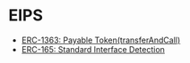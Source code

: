 # EIPS

- [ERC-1363: Payable Token(transferAndCall)]([(https://github.com/fullstack-development/blockchain-wiki-eng/blob/main/EIPs/ERC-165.md)https://github.com/fullstack-development/blockhain-wiki-eng/blob/main/EIPs/ERC-165.md)
- [ERC-165: Standard Interface Detection](./erc-165.md)
